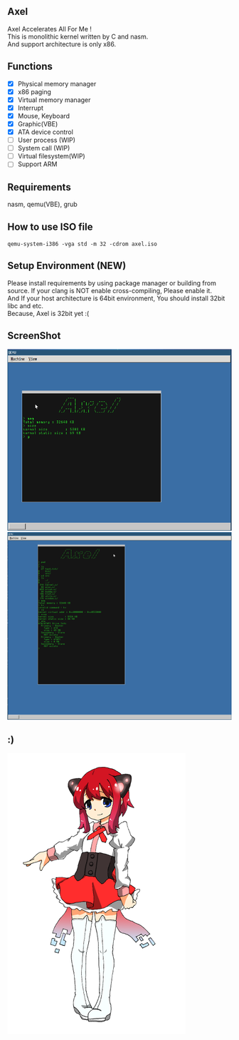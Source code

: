 ## Axel
Axel Accelerates All For Me !  
This is monolithic kernel written by C and nasm.  
And support architecture is only x86.

## Functions
- [x] Physical memory manager
- [x] x86 paging
- [x] Virtual memory manager
- [x] Interrupt
- [x] Mouse, Keyboard
- [x] Graphic(VBE)
- [x] ATA device control
- [ ] User process      (WIP)
- [ ] System call       (WIP)
- [ ] Virtual filesystem(WIP)
- [ ] Support ARM

## Requirements
nasm, qemu(VBE), grub


## How to use ISO file
```shell:variable
qemu-system-i386 -vga std -m 32 -cdrom axel.iso
```

## Setup Environment (NEW)
Please install requirements by using package manager or building from source.
If your clang is NOT enable cross-compiling, Please enable it.  
And If your host architecture is 64bit environment, You should install 32bit libc and etc.  
Because, Axel is 32bit yet :(

## ScreenShot
![ss](./ss.png)
![ss2](./ss2.png)

## :)
![personification](./axel_tan.png)
